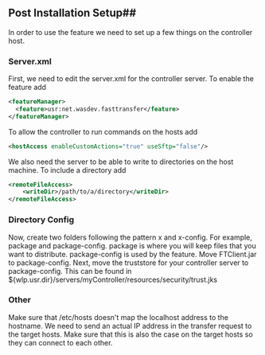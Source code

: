 ## Post Installation Setup##

In order to use the feature we need to set up a few things on the controller host. 

### Server.xml

First, we need to edit the server.xml for the controller server. To enable the feature add
```xml
<featureManager> 
  <feature>usr:net.wasdev.fasttransfer</feature>
</featureManager>
``` 
To allow the controller to run commands on the hosts add 
```xml
<hostAccess enableCustomActions="true" useSftp="false"/>
```
 We also need the server to be able to write to directories on the host machine. To include a directory add 
```xml
<remoteFileAccess>
    <writeDir>/path/to/a/directory</writeDir>
</remoteFileAccess>
```

### Directory Config

Now, create two folders following the pattern x and x-config. For example, package and package-config. package is where you will keep files that you want to distribute. package-config is used by the feature. Move FTClient.jar to package-config. Next, move the truststore for your controller server to package-config. This can be found in ${wlp.usr.dir}/servers/myController/resources/security/trust.jks


### Other
Make sure that /etc/hosts doesn't map the localhost address to the hostname. We need to send an actual IP address in the transfer request to the target hosts. Make sure that this is also the case on the target hosts so they can connect to each other. 
